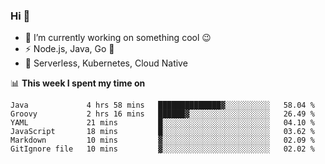 ### Hi 👋

<!--
**nodejh/nodejh** is a ✨ _special_ ✨ repository because its `README.md` (this file) appears on your GitHub profile.

Here are some ideas to get you started:

- 🔭 I’m currently working on ...
- 🌱 I’m currently learning ...
- 👯 I’m looking to collaborate on ...
- 🤔 I’m looking for help with ...
- 💬 Ask me about ...
- 📫 How to reach me: ...
- 😄 Pronouns: ...
- ⚡ Fun fact: ...
-->

- 🔭 I’m currently working on something cool :wink:
- ⚡ Node.js, Java, Go :thought_balloon:
- 🤖 Serverless, Kubernetes, Cloud Native

📊 **This week I spent my time on**

<!--START_SECTION:waka-->

```text
Java             4 hrs 58 mins   ██████████████▓░░░░░░░░░░   58.04 %
Groovy           2 hrs 16 mins   ██████▓░░░░░░░░░░░░░░░░░░   26.49 %
YAML             21 mins         █░░░░░░░░░░░░░░░░░░░░░░░░   04.10 %
JavaScript       18 mins         █░░░░░░░░░░░░░░░░░░░░░░░░   03.62 %
Markdown         10 mins         ▓░░░░░░░░░░░░░░░░░░░░░░░░   02.09 %
GitIgnore file   10 mins         ▓░░░░░░░░░░░░░░░░░░░░░░░░   02.02 %
```

<!--END_SECTION:waka-->


<!--
:traffic_light: **Visitors**

![visitors](https://visitor-badge.glitch.me/badge?page_id=nodejh.nodejh)
-->
